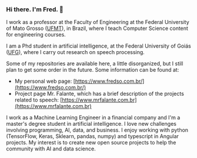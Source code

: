 ### Hi there. I'm Fred. 👋

I work as a professor at the Faculty of Engineering at the Federal University of Mato Grosso ([UFMT](https://www.faeng.ufmt.br/)), in Brazil, where I teach Computer Science content for engineering courses.

I am a Phd student in  artificial intelligence, at the Federal University of Goiás ([UFG](https://inf.ufg.br/)), where I carry out research on speech processing.

Some of my repositories are available here, a little disorganized, but I still plan to get some order in the future. Some information can be found at:

- My personal web page: [https://www.fredso.com.br/](https://www.fredso.com.br/)
- Project page Mr. Falante, which has a brief description of the projects related to speech: [https://www.mrfalante.com.br](https://www.mrfalante.com.br)
<!--
**freds0/freds0** is a ✨ _special_ ✨ repository because its `README.md` (this file) appears on your GitHub profile.

Here are some ideas to get you started:

- 🔭 I work as a professor at Federal University of Mato Grosso ...
- 🌱 I’m currently learning ...
- 👯 I’m looking to collaborate on ...
- 🤔 I’m looking for help with ...
- 💬 Ask me about ...
- 📫 How to reach me: ...
- 😄 Pronouns: ...
- ⚡ Fun fact: ...
-->

I work as a Machine Learning Engineer in a financial company and I'm a master's degree student in artificial intelligence. I love new challenges involving programming, AI, data, and business. I enjoy working with python (TensorFlow, Keras, Sklearn, pandas, numpy) and typescript in Angular projects. My interest is to create new open source projects to help the community with AI and data science.
